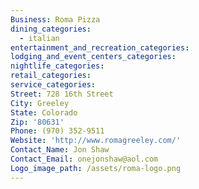 ```yaml
---
Business: Roma Pizza
dining_categories:
  - italian
entertainment_and_recreation_categories:
lodging_and_event_centers_categories:
nightlife_categories:
retail_categories:
service_categories:
Street: 728 16th Street
City: Greeley
State: Colorado
Zip: '80631'
Phone: (970) 352-9511
Website: 'http://www.romagreeley.com/'
Contact_Name: Jon Shaw
Contact_Email: onejonshaw@aol.com
Logo_image_path: /assets/roma-logo.png
---
```



